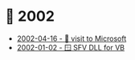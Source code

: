 # 📅 2002

* [2002-04-16 - 📝 visit to Microsoft](04/microsoft)
* [2002-01-02 - 🪟 SFV DLL for VB](/dev/c/sfv-dll)
